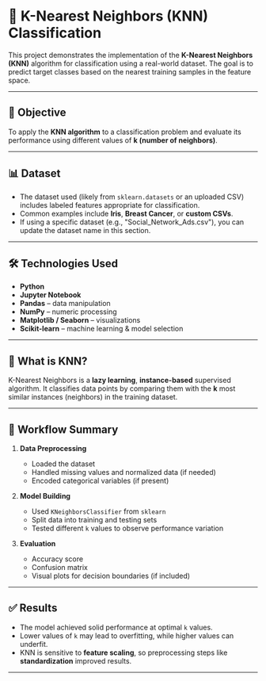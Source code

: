 # 📍 K-Nearest Neighbors (KNN) Classification

This project demonstrates the implementation of the **K-Nearest Neighbors (KNN)** algorithm for classification using a real-world dataset. The goal is to predict target classes based on the nearest training samples in the feature space.

---

## 🎯 Objective

To apply the **KNN algorithm** to a classification problem and evaluate its performance using different values of **k (number of neighbors)**.

---

## 📊 Dataset

- The dataset used (likely from `sklearn.datasets` or an uploaded CSV) includes labeled features appropriate for classification.
- Common examples include **Iris**, **Breast Cancer**, or **custom CSVs**.
- If using a specific dataset (e.g., "Social_Network_Ads.csv"), you can update the dataset name in this section.

---

## 🛠️ Technologies Used

- **Python**
- **Jupyter Notebook**
- **Pandas** – data manipulation
- **NumPy** – numeric processing
- **Matplotlib / Seaborn** – visualizations
- **Scikit-learn** – machine learning & model selection

---

## 🧠 What is KNN?

K-Nearest Neighbors is a **lazy learning**, **instance-based** supervised algorithm. It classifies data points by comparing them with the **k** most similar instances (neighbors) in the training dataset.

---

## 📌 Workflow Summary

1. **Data Preprocessing**
   - Loaded the dataset
   - Handled missing values and normalized data (if needed)
   - Encoded categorical variables (if present)

2. **Model Building**
   - Used `KNeighborsClassifier` from `sklearn`
   - Split data into training and testing sets
   - Tested different `k` values to observe performance variation

3. **Evaluation**
   - Accuracy score
   - Confusion matrix
   - Visual plots for decision boundaries (if included)

---

## ✅ Results

- The model achieved solid performance at optimal `k` values.
- Lower values of `k` may lead to overfitting, while higher values can underfit.
- KNN is sensitive to **feature scaling**, so preprocessing steps like **standardization** improved results.

---



